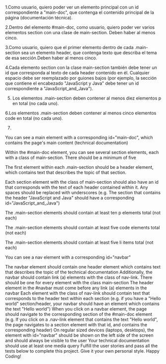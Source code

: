 1.Como usuario, quiero poder ver un elemento principal con un id correspondiente a "main-doc", que contenga el contenido principal de la página (documentación técnica).

2.Dentro del elemento #main-doc, como usuario, quiero poder ver varios elementos section con una clase de main-section. Deben haber al menos cinco.

3.Como usuario, quiero que el primer elemento dentro de cada .main-section sea un elemento header, que contenga texto que describa el tema de esa sección.Deben haber al menos cinco.

4.Cada elemento section con la clase main-section también debe tener un id que corresponda al texto de cada header contenido en él. Cualquier espacio debe ser reemplazado por guiones bajos (por ejemplo, la sección que contiene el encabezado "JavaScript y Java" debe tener un id correspondiente a "JavaScript_and_Java").

5. Los elementos .main-section deben contener al menos diez elementos p en total (no cada uno).

6.Los elementos .main-section deben contener al menos cinco elementos code en total (no cada uno).

7.



You can see a main element with a corresponding id="main-doc", which contains the page's main content (technical documentation)

Within the #main-doc element, you can see several section elements, each with a class of main-section. There should be a minimum of five

The first element within each .main-section should be a header element, which contains text that describes the topic of that section.

Each section element with the class of main-section should also have an id that corresponds with the text of each header contained within it. Any spaces should be replaced with underscores (e.g. The section that contains the header "JavaScript and Java" should have a corresponding id="JavaScript_and_Java")

The .main-section elements should contain at least ten p elements total (not each)

The .main-section elements should contain at least five code elements total (not each)

The .main-section elements should contain at least five li items total (not each)

You can see a nav element with a corresponding id="navbar"

The navbar element should contain one header element which contains text that describes the topic of the technical documentation
Additionally, the navbar should contain link (a) elements with the class of nav-link. There should be one for every element with the class main-section
The header element in the #navbar must come before any link (a) elements in the navbar
Each element with the class of nav-link should contain text that corresponds to the header text within each section (e.g. if you have a "Hello world" section/header, your navbar should have an element which contains the text "Hello world")
When you click on a navbar element, the page should navigate to the corresponding section of the #main-doc element (e.g. If you click on a .nav-link element that contains the text "Hello world", the page navigates to a section element with that id, and contains the corresponding header)
On regular sized devices (laptops, desktops), the element with id="navbar" should be shown on the left side of the screen and should always be visible to the user
Your technical documentation should use at least one media query
Fulfill the user stories and pass all the tests below to complete this project. Give it your own personal style. Happy Coding!
